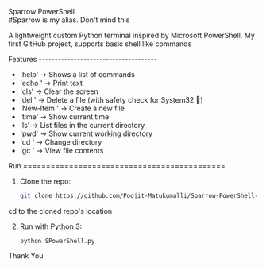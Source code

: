 Sparrow PowerShell  
#Sparrow is my alias. Don't mind this

A lightweight custom Python terminal inspired by Microsoft PowerShell.
My first GitHub project, supports basic shell like commands

Features -------------------------------------

- 'help' -> Shows a list of commands  
- 'echo <text>' → Print text  
- 'cls' → Clear the screen  
- 'del <file>' → Delete a file (with safety check for System32 🚫)  
- 'New-Item <name>' → Create a new file  
- 'time' → Show current time  
- 'ls' → List files in the current directory  
- 'pwd' → Show current working directory  
- 'cd <path>' → Change directory  
- 'gc <file>' → View file contents  

Run ============================================

1. Clone the repo:
   ```bash
   git clone https://github.com/Poojit-Matukumalli/Sparrow-PowerShell-.git
  cd to the cloned repo's location

2. Run with Python 3:
   ```Terminal
   python SPowerShell.py

Thank You
